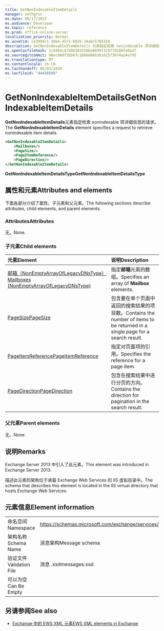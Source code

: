 ```yaml
---
title: GetNonIndexableItemDetails
manager: sethgros
ms.date: 09/17/2015
ms.audience: Developer
ms.topic: reference
ms.prod: office-online-server
localization_priority: Normal
ms.assetid: ce3994c1-3bb4-4571-b026-34a6c5705410
description: GetNonIndexableItemDetails 元素指定检索 nonindexable 项详细信息的请求。
ms.openlocfilehash: 1c04b4cd7a86183210be869973c9779188fa0adf
ms.sourcegitcommit: 88ec988f2bb67c1866d06b361615f3674a24e795
ms.translationtype: MT
ms.contentlocale: zh-CN
ms.lasthandoff: 06/03/2020
ms.locfileid: "44458598"
---
```

# <a name="getnonindexableitemdetails"></a><span data-ttu-id="dc56b-103">GetNonIndexableItemDetails</span><span class="sxs-lookup"><span data-stu-id="dc56b-103">GetNonIndexableItemDetails</span></span>

<span data-ttu-id="dc56b-104">**GetNonIndexableItemDetails**元素指定检索 nonindexable 项详细信息的请求。</span><span class="sxs-lookup"><span data-stu-id="dc56b-104">The **GetNonIndexableItemDetails** element specifies a request to retrieve nonindexable item details.</span></span> 
  
```XML
<GetNonIndexableItemDetails>
    <Mailboxes/>
    <PageSize/>
    <PageItemReference/>
    <PageDirection/>
</GetNonIndexableItemDetails>
```

 <span data-ttu-id="dc56b-105">**GetNonIndexableItemDetailsType**</span><span class="sxs-lookup"><span data-stu-id="dc56b-105">**GetNonIndexableItemDetailsType**</span></span>
## <a name="attributes-and-elements"></a><span data-ttu-id="dc56b-106">属性和元素</span><span class="sxs-lookup"><span data-stu-id="dc56b-106">Attributes and elements</span></span>

<span data-ttu-id="dc56b-107">下面各部分介绍了属性、子元素和父元素。</span><span class="sxs-lookup"><span data-stu-id="dc56b-107">The following sections describe attributes, child elements, and parent elements.</span></span>
  
### <a name="attributes"></a><span data-ttu-id="dc56b-108">Attributes</span><span class="sxs-lookup"><span data-stu-id="dc56b-108">Attributes</span></span>

<span data-ttu-id="dc56b-109">无。</span><span class="sxs-lookup"><span data-stu-id="dc56b-109">None.</span></span>
  
### <a name="child-elements"></a><span data-ttu-id="dc56b-110">子元素</span><span class="sxs-lookup"><span data-stu-id="dc56b-110">Child elements</span></span>

|<span data-ttu-id="dc56b-111">**元素**</span><span class="sxs-lookup"><span data-stu-id="dc56b-111">**Element**</span></span>|<span data-ttu-id="dc56b-112">**说明**</span><span class="sxs-lookup"><span data-stu-id="dc56b-112">**Description**</span></span>|
|:-----|:-----|
|[<span data-ttu-id="dc56b-113">邮箱（NonEmptyArrayOfLegacyDNsType）</span><span class="sxs-lookup"><span data-stu-id="dc56b-113">Mailboxes (NonEmptyArrayOfLegacyDNsType)</span></span>](mailboxes-nonemptyarrayoflegacydnstype.md) <br/> |<span data-ttu-id="dc56b-114">指定**邮箱**元素的数组。</span><span class="sxs-lookup"><span data-stu-id="dc56b-114">Specifies an array of **Mailbox** elements.</span></span>  <br/> |
|[<span data-ttu-id="dc56b-115">PageSize</span><span class="sxs-lookup"><span data-stu-id="dc56b-115">PageSize</span></span>](pagesize.md) <br/> |<span data-ttu-id="dc56b-116">包含要在单个页面中返回的搜索结果的项目数。</span><span class="sxs-lookup"><span data-stu-id="dc56b-116">Contains the number of items to be returned in a single page for a search result.</span></span>  <br/> |
|[<span data-ttu-id="dc56b-117">PageItemReference</span><span class="sxs-lookup"><span data-stu-id="dc56b-117">PageItemReference</span></span>](pageitemreference.md) <br/> |<span data-ttu-id="dc56b-118">指定对页面项的引用。</span><span class="sxs-lookup"><span data-stu-id="dc56b-118">Specifies the reference for a page item.</span></span>  <br/> |
|[<span data-ttu-id="dc56b-119">PageDirection</span><span class="sxs-lookup"><span data-stu-id="dc56b-119">PageDirection</span></span>](pagedirection.md) <br/> |<span data-ttu-id="dc56b-120">包含在搜索结果中进行分页的方向。</span><span class="sxs-lookup"><span data-stu-id="dc56b-120">Contains the direction for pagination in the search result.</span></span>  <br/> |
   
### <a name="parent-elements"></a><span data-ttu-id="dc56b-121">父元素</span><span class="sxs-lookup"><span data-stu-id="dc56b-121">Parent elements</span></span>

<span data-ttu-id="dc56b-122">无。</span><span class="sxs-lookup"><span data-stu-id="dc56b-122">None.</span></span>
  
## <a name="remarks"></a><span data-ttu-id="dc56b-123">说明</span><span class="sxs-lookup"><span data-stu-id="dc56b-123">Remarks</span></span>

<span data-ttu-id="dc56b-124">Exchange Server 2013 中引入了此元素。</span><span class="sxs-lookup"><span data-stu-id="dc56b-124">This element was introduced in Exchange Server 2013.</span></span>
  
<span data-ttu-id="dc56b-125">描述此元素的架构位于承载 Exchange Web Services 的 IIS 虚拟目录中。</span><span class="sxs-lookup"><span data-stu-id="dc56b-125">The schema that describes this element is located in the IIS virtual directory that hosts Exchange Web Services.</span></span>
  
## <a name="element-information"></a><span data-ttu-id="dc56b-126">元素信息</span><span class="sxs-lookup"><span data-stu-id="dc56b-126">Element information</span></span>

|||
|:-----|:-----|
|<span data-ttu-id="dc56b-127">命名空间</span><span class="sxs-lookup"><span data-stu-id="dc56b-127">Namespace</span></span>  <br/> |https://schemas.microsoft.com/exchange/services/2006/messages  <br/> |
|<span data-ttu-id="dc56b-128">架构名称</span><span class="sxs-lookup"><span data-stu-id="dc56b-128">Schema Name</span></span>  <br/> |<span data-ttu-id="dc56b-129">消息架构</span><span class="sxs-lookup"><span data-stu-id="dc56b-129">Message schema</span></span>  <br/> |
|<span data-ttu-id="dc56b-130">验证文件</span><span class="sxs-lookup"><span data-stu-id="dc56b-130">Validation File</span></span>  <br/> |<span data-ttu-id="dc56b-131">消息 .xsd</span><span class="sxs-lookup"><span data-stu-id="dc56b-131">messages.xsd</span></span>  <br/> |
|<span data-ttu-id="dc56b-132">可以为空</span><span class="sxs-lookup"><span data-stu-id="dc56b-132">Can Be Empty</span></span>  <br/> ||
   
## <a name="see-also"></a><span data-ttu-id="dc56b-133">另请参阅</span><span class="sxs-lookup"><span data-stu-id="dc56b-133">See also</span></span>



- [<span data-ttu-id="dc56b-134">Exchange 中的 EWS XML 元素</span><span class="sxs-lookup"><span data-stu-id="dc56b-134">EWS XML elements in Exchange</span></span>](ews-xml-elements-in-exchange.md)

